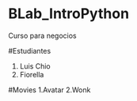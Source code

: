 # BLab_IntroPython
Curso para negocios

#Estudiantes
1. Luis Chio
2. Fiorella 

#Movies
1.Avatar
2.Wonk
